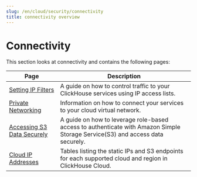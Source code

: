 ```yaml
---
slug: /en/cloud/security/connectivity
title: connectivity overview
---
```


# Connectivity

This section looks at connectivity and contains the following pages:

| Page                                                                 | Description                                                                                                                   |
|----------------------------------------------------------------------|-------------------------------------------------------------------------------------------------------------------------------|
| [Setting IP Filters](/docs/en/cloud/security/setting-ip-filters)     | A guide on how to control traffic to your ClickHouse services using IP access lists.                                          |
| [Private Networking](/docs/en/cloud/security/private-link-overview)  | Information on how to connect your services to your cloud virtual network.                                                    |
| [Accessing S3 Data Securely](/docs/en/cloud/security/secure-s3)      | A guide on how to leverage role-based access to authenticate with Amazon Simple Storage Service(S3) and access data securely. |
| [Cloud IP Addresses](/docs/en/manage/security/cloud-endpoints-api)   | Tables listing the static IPs and S3 endpoints for each supported cloud and region in ClickHouse Cloud.                       |
